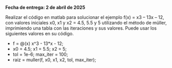 **Fecha de entrega: 2 de abril de 2025**

Realizar el código en matlab para solucionar el ejemplo f(x) = x3 – 13x – 12, con valores iniciales x0, x1 y x2 = 4.5, 5.5 y 5 utilizando el método de müller, 
imprimiendo una tabla con las iteraciones y sus valores. Puede usar los siguientes valores en su código.
- f = @(x) x^3 - 13*x - 12;
- x0 = 4.5; x1 = 5.5; x2 = 5;
- tol = 1e-6; max_iter = 100;
- raiz = muller(f, x0, x1, x2, tol, max_iter);
